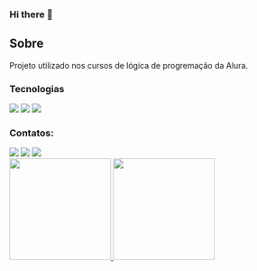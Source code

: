 ### Hi there 👋

<h2>Sobre</h2>
<p>Projeto utilizado nos cursos de lógica de progremação da Alura.</p>

### Tecnologias
<div>
  <img src="https://img.shields.io/badge/HTML-239120?style=for-the-badge&logo=html5&logoColor=white">
  <img src="https://img.shields.io/badge/CSS-239120?&style=for-the-badge&logo=css3&logoColor=white">
  <img src="https://img.shields.io/badge/JavaScript-F7DF1E?style=for-the-badge&logo=javascript&logoColor=black">
</div>

### Contatos:

<div>
<a href="https://www.youtube.com/https://www.youtube.com/channel/UC4-M35EhQ6pro73brIWPOHw" target="_blank"><img loading="lazy" src="https://img.shields.io/badge/YouTube-FF0000?style=for-the-badge&logo=youtube&logoColor=white" target="_blank"></a>
<a href="https://instagram.com/rafael_rdrigs/" target="_blank"><img loading="lazy" src="https://img.shields.io/badge/-Instagram-%23E4405F?style=for-the-badge&logo=instagram&logoColor=white" target="_blank"></a>
<a href="https://www.linkedin.com/in/rafael-lago-silva-rodrigues/" target="_blank"><img loading="lazy" src="https://img.shields.io/badge/-LinkedIn-%230077B5?style=for-the-badge&logo=linkedin&logoColor=white" target="_blank"></a>   
</div>


<div>
<a href="https://github.com/rafaelunderscorerdrigs">
<img loading="lazy" height="180em" src="https://github-readme-stats.vercel.app/api/top-langs/?rafaelunderscorerdrigs&layout=compact&langs_count=7&theme=dracula"/>
<img loading="lazy" height="180em" src="https://github-readme-stats.vercel.app/api?rafaelunderscorerdrigs&show_icons=true&theme=dracula&include_all_commits=true&count_private=true"/>
</div>
